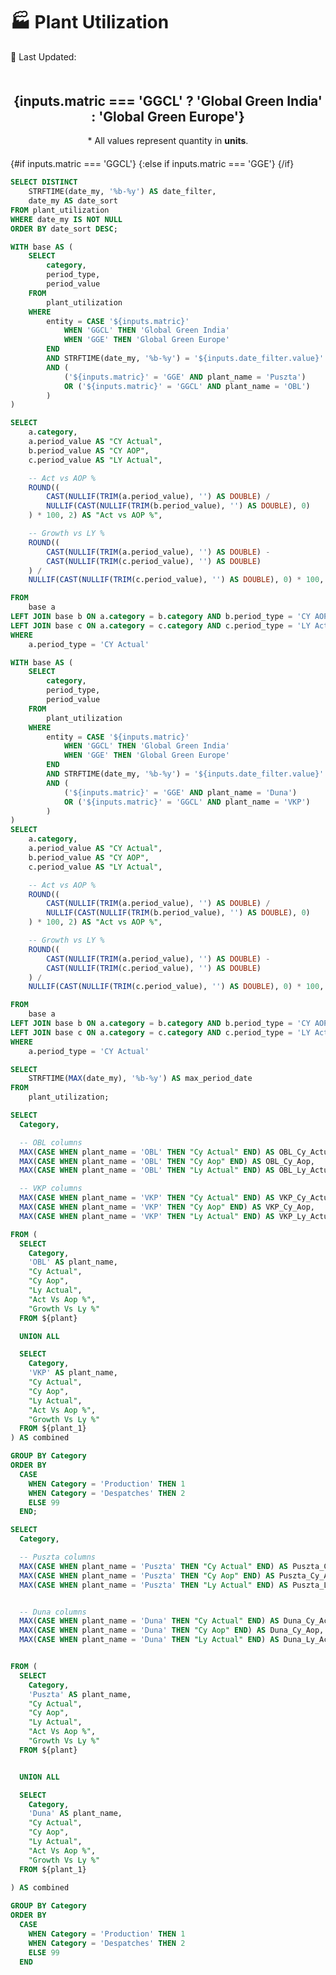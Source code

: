 <Grid cols = 3>

<div class="relative mt-3">  
    <h1 class="text-lg m-0 font-bold">🏭 Plant Utilization</h1>
</div>

<div class = "relative relative mb-5 mt-1 ml-25">
<Dropdown data={date_filter} name=date_filter value=date_filter title="Date" defaultValue="Jan-25" order = 'date_sort desc'>
</Dropdown>
</div>

<div class= "relative mt-5 ml-30">
<p class="text-sm text-grey ml-auto">
        📅 Last Updated: <Value data={max_date} />
    </p>
</div>
</Grid>

<div class="flex items-center justify-between w-full">
    <!-- Button Group on the Left -->
    <ButtonGroup name="matric" display="tabs">
        <ButtonGroupItem valueLabel="Global Green India" value="GGCL" default />
        <ButtonGroupItem valueLabel="Global Green Europe" value="GGE" />
    </ButtonGroup>
</div>
 



<DataTable data={plant} groupType=section rowshadowing={true} headerFontColor=Bold headerColor=#FFD700>
    <Column id="category" totalAgg=sum fmt='0.00' totalFmt='0' colGroup="{inputs.matric == 'GGE' ? 'Duna' : 'OBL'}" title = 'Category'/>
    <Column id="CY Actual" totalAgg=sum fmt='0.00' totalFmt='0' colGroup="{inputs.matric == 'GGE' ? 'Duna' : 'OBL'}" title = 'CY Actual'/>
    <Column id="CY AOP" totalAgg="weightedMean" fmt='0.00' colGroup="{inputs.matric == 'GGE' ? 'Duna' : 'OBL'}" title = 'CY AOP'/>
    <Column id="LY Actual" totalAgg="weightedMean" fmt='0.00' colGroup="{inputs.matric == 'GGE' ? 'Duna' : 'OBL'}" title = 'LY Actual'/>
    <Column id="Act vs AOP %" totalAgg="weightedMean" fmt='0.00"%"' contentType=delta colGroup="{inputs.matric == 'GGE' ? 'Duna' : 'OBL'}" title = 'Actual vs AOP %'/>
    <Column id="Growth vs LY %" totalAgg="weightedMean" fmt='0.00"%"' contentType=delta colGroup="{inputs.matric == 'GGE' ? 'Duna' : 'OBL'}" title = 'Growth vs LY %'/>
</DataTable >

<div class="mt-25">
<DataTable data={plant_1} groupType=section rowshadowing={true} headerFontColor=Bold headerColor=#FFD700>
    <Column id="category" totalAgg=sum fmt='0.00' totalFmt='0' colGroup="{inputs.matric == 'GGE' ? 'Puszta' : 'VKP'}" title = 'Category'/>
    <Column id="CY Actual" totalAgg=sum fmt='0.00' totalFmt='0' colGroup="{inputs.matric == 'GGE' ? 'Puszta' : 'VKP'}" title = 'CY Actual'/>
    <Column id="CY AOP" totalAgg="weightedMean" fmt='0.00' colGroup="{inputs.matric == 'GGE' ? 'Puszta' : 'VKP'}" title = 'CY AOP'/>
    <Column id="LY Actual" totalAgg="weightedMean" fmt='0.00' colGroup="{inputs.matric == 'GGE' ? 'Puszta' : 'VKP'}" title = 'LY Actual'/>
    <Column id="Act vs AOP %" totalAgg="weightedMean" fmt='0.00"%"' contentType=delta colGroup="{inputs.matric == 'GGE' ? 'Puszta' : 'VKP'}" title = 'Actual vs AOP %'/>
    <Column id="Growth vs LY %" totalAgg="weightedMean" fmt='0.00"%"' contentType=delta colGroup="{inputs.matric == 'GGE' ? 'Puszta' : 'VKP'}" title = 'Growth vs LY %'/>
</DataTable >
</div>



<!-- <div style="text-align: center; margin-bottom: 20px; font-weight: bold; margin-top: 90px">
  <h2>Global Green India</h2>
</div> -->


<div style="text-align: center; margin-bottom: 20px; margin-top: 50px">
  <h2><strong>{inputs.matric === 'GGCL' ? 'Global Green India' : 'Global Green Europe'}</strong></h2>
  <p class="text-xs text-gray-500 text-center mt-2 italic">
  * All values represent quantity in <strong>units</strong>.
</p>
</div>

 

{#if inputs.matric === 'GGCL'}
  <BarChart 
    data={plant_combined_india}
    labels="true"
    labelSize="8"
    labelFmt="0"
    yBaseline="true"
    stackTotalLabel="false"
    type="grouped"
  />
{:else if inputs.matric === 'GGE'}
  <BarChart 
    data={plant_combined_europe}
    labels="true"
    labelSize="8"
    labelFmt="0"
    yBaseline="true"
    stackTotalLabel="false"
    type="grouped"
  />
{/if}


<div class = 'mb-15'> </div>



```sql date_filter
SELECT DISTINCT 
    STRFTIME(date_my, '%b-%y') AS date_filter,
    date_my AS date_sort
FROM plant_utilization
WHERE date_my IS NOT NULL
ORDER BY date_sort DESC;

```

```sql plant
WITH base AS (
    SELECT 
        category,
        period_type,
        period_value
    FROM 
        plant_utilization
    WHERE 
        entity = CASE '${inputs.matric}'
            WHEN 'GGCL' THEN 'Global Green India'
            WHEN 'GGE' THEN 'Global Green Europe'
        END
        AND STRFTIME(date_my, '%b-%y') = '${inputs.date_filter.value}'
        AND (
            ('${inputs.matric}' = 'GGE' AND plant_name = 'Puszta') 
            OR ('${inputs.matric}' = 'GGCL' AND plant_name = 'OBL')
        )
)

SELECT 
    a.category,
    a.period_value AS "CY Actual",
    b.period_value AS "CY AOP",
    c.period_value AS "LY Actual",

    -- Act vs AOP %
    ROUND((
        CAST(NULLIF(TRIM(a.period_value), '') AS DOUBLE) /
        NULLIF(CAST(NULLIF(TRIM(b.period_value), '') AS DOUBLE), 0)
    ) * 100, 2) AS "Act vs AOP %",

    -- Growth vs LY %
    ROUND((
        CAST(NULLIF(TRIM(a.period_value), '') AS DOUBLE) -
        CAST(NULLIF(TRIM(c.period_value), '') AS DOUBLE)
    ) /
    NULLIF(CAST(NULLIF(TRIM(c.period_value), '') AS DOUBLE), 0) * 100, 2) AS "Growth vs LY %"

FROM 
    base a
LEFT JOIN base b ON a.category = b.category AND b.period_type = 'CY AOP'
LEFT JOIN base c ON a.category = c.category AND c.period_type = 'LY Actual'
WHERE 
    a.period_type = 'CY Actual'

```

```sql plant_1
WITH base AS (
    SELECT 
        category,
        period_type,
        period_value
    FROM 
        plant_utilization
    WHERE 
        entity = CASE '${inputs.matric}'
            WHEN 'GGCL' THEN 'Global Green India'
            WHEN 'GGE' THEN 'Global Green Europe'
        END
        AND STRFTIME(date_my, '%b-%y') = '${inputs.date_filter.value}'
        AND (
            ('${inputs.matric}' = 'GGE' AND plant_name = 'Duna') 
            OR ('${inputs.matric}' = 'GGCL' AND plant_name = 'VKP')
        )
)
SELECT 
    a.category,
    a.period_value AS "CY Actual",
    b.period_value AS "CY AOP",
    c.period_value AS "LY Actual",

    -- Act vs AOP %
    ROUND((
        CAST(NULLIF(TRIM(a.period_value), '') AS DOUBLE) /
        NULLIF(CAST(NULLIF(TRIM(b.period_value), '') AS DOUBLE), 0)
    ) * 100, 2) AS "Act vs AOP %",

    -- Growth vs LY %
    ROUND((
        CAST(NULLIF(TRIM(a.period_value), '') AS DOUBLE) -
        CAST(NULLIF(TRIM(c.period_value), '') AS DOUBLE)
    ) /
    NULLIF(CAST(NULLIF(TRIM(c.period_value), '') AS DOUBLE), 0) * 100, 2) AS "Growth vs LY %"

FROM 
    base a
LEFT JOIN base b ON a.category = b.category AND b.period_type = 'CY AOP'
LEFT JOIN base c ON a.category = c.category AND c.period_type = 'LY Actual'
WHERE 
    a.period_type = 'CY Actual'

```

```sql max_date
SELECT 
    STRFTIME(MAX(date_my), '%b-%y') AS max_period_date
FROM 
    plant_utilization;
```

```sql plant_combined_india
SELECT 
  Category,

  -- OBL columns
  MAX(CASE WHEN plant_name = 'OBL' THEN "Cy Actual" END) AS OBL_Cy_Actual,
  MAX(CASE WHEN plant_name = 'OBL' THEN "Cy Aop" END) AS OBL_Cy_Aop,
  MAX(CASE WHEN plant_name = 'OBL' THEN "Ly Actual" END) AS OBL_Ly_Actual,

  -- VKP columns
  MAX(CASE WHEN plant_name = 'VKP' THEN "Cy Actual" END) AS VKP_Cy_Actual,
  MAX(CASE WHEN plant_name = 'VKP' THEN "Cy Aop" END) AS VKP_Cy_Aop,
  MAX(CASE WHEN plant_name = 'VKP' THEN "Ly Actual" END) AS VKP_Ly_Actual

FROM (
  SELECT 
    Category, 
    'OBL' AS plant_name, 
    "Cy Actual",
    "Cy Aop",
    "Ly Actual",
    "Act Vs Aop %",
    "Growth Vs Ly %"
  FROM ${plant}

  UNION ALL

  SELECT 
    Category, 
    'VKP' AS plant_name, 
    "Cy Actual",
    "Cy Aop",
    "Ly Actual",
    "Act Vs Aop %",
    "Growth Vs Ly %"
  FROM ${plant_1}
) AS combined

GROUP BY Category
ORDER BY 
  CASE 
    WHEN Category = 'Production' THEN 1
    WHEN Category = 'Despatches' THEN 2
    ELSE 99
  END;

```

```sql plant_combined_europe
SELECT 
  Category,

  -- Puszta columns
  MAX(CASE WHEN plant_name = 'Puszta' THEN "Cy Actual" END) AS Puszta_Cy_Actual,
  MAX(CASE WHEN plant_name = 'Puszta' THEN "Cy Aop" END) AS Puszta_Cy_Aop,
  MAX(CASE WHEN plant_name = 'Puszta' THEN "Ly Actual" END) AS Puszta_Ly_Actual,


  -- Duna columns
  MAX(CASE WHEN plant_name = 'Duna' THEN "Cy Actual" END) AS Duna_Cy_Actual,
  MAX(CASE WHEN plant_name = 'Duna' THEN "Cy Aop" END) AS Duna_Cy_Aop,
  MAX(CASE WHEN plant_name = 'Duna' THEN "Ly Actual" END) AS Duna_Ly_Actual,


FROM (
  SELECT 
    Category, 
    'Puszta' AS plant_name, 
    "Cy Actual",
    "Cy Aop",
    "Ly Actual",
    "Act Vs Aop %",
    "Growth Vs Ly %"
  FROM ${plant}


  UNION ALL

  SELECT 
    Category, 
    'Duna' AS plant_name, 
    "Cy Actual",
    "Cy Aop",
    "Ly Actual",
    "Act Vs Aop %",
    "Growth Vs Ly %"
  FROM ${plant_1}
 
) AS combined

GROUP BY Category
ORDER BY 
  CASE 
    WHEN Category = 'Production' THEN 1
    WHEN Category = 'Despatches' THEN 2
    ELSE 99
  END

```


